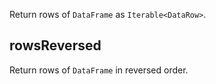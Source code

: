 [//]: # (title: rows)

Return rows of `DataFrame` as `Iterable<DataRow>`.

## rowsReversed

Return rows of `DataFrame` in reversed order.
